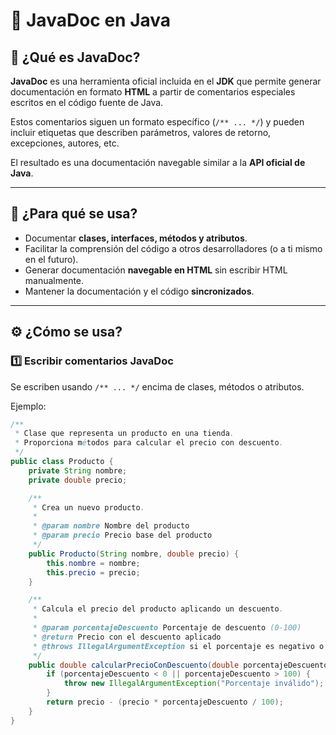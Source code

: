 # 📄 JavaDoc en Java

## 📌 ¿Qué es JavaDoc?
**JavaDoc** es una herramienta oficial incluida en el **JDK** que permite generar documentación en formato **HTML** a partir de comentarios especiales escritos en el código fuente de Java.

Estos comentarios siguen un formato específico (`/** ... */`) y pueden incluir etiquetas que describen parámetros, valores de retorno, excepciones, autores, etc.

El resultado es una documentación navegable similar a la **API oficial de Java**.

---

## 🎯 ¿Para qué se usa?
- Documentar **clases, interfaces, métodos y atributos**.
- Facilitar la comprensión del código a otros desarrolladores (o a ti mismo en el futuro).
- Generar documentación **navegable en HTML** sin escribir HTML manualmente.
- Mantener la documentación y el código **sincronizados**.

---

## ⚙️ ¿Cómo se usa?

### 1️⃣ Escribir comentarios JavaDoc
Se escriben usando `/** ... */` encima de clases, métodos o atributos.

Ejemplo:
```java
/**
 * Clase que representa un producto en una tienda.
 * Proporciona métodos para calcular el precio con descuento.
 */
public class Producto {
    private String nombre;
    private double precio;

    /**
     * Crea un nuevo producto.
     * 
     * @param nombre Nombre del producto
     * @param precio Precio base del producto
     */
    public Producto(String nombre, double precio) {
        this.nombre = nombre;
        this.precio = precio;
    }

    /**
     * Calcula el precio del producto aplicando un descuento.
     *
     * @param porcentajeDescuento Porcentaje de descuento (0-100)
     * @return Precio con el descuento aplicado
     * @throws IllegalArgumentException si el porcentaje es negativo o mayor a 100
     */
    public double calcularPrecioConDescuento(double porcentajeDescuento) {
        if (porcentajeDescuento < 0 || porcentajeDescuento > 100) {
            throw new IllegalArgumentException("Porcentaje inválido");
        }
        return precio - (precio * porcentajeDescuento / 100);
    }
}
